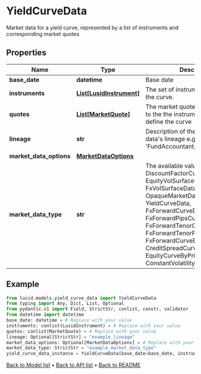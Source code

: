 # YieldCurveData

Market data for a yield curve,  represented by a list of instruments and corresponding market quotes
## Properties
Name | Type | Description | Notes
------------ | ------------- | ------------- | -------------
**base_date** | **datetime** | Base date | 
**instruments** | [**List[LusidInstrument]**](LusidInstrument.md) | The set of instruments that define the curve. | 
**quotes** | [**List[MarketQuote]**](MarketQuote.md) | The market quotes corresponding to the the instruments used to define the curve | 
**lineage** | **str** | Description of the complex market data&#39;s lineage e.g. &#39;FundAccountant_GreenQuality&#39;. | [optional] 
**market_data_options** | [**MarketDataOptions**](MarketDataOptions.md) |  | [optional] 
**market_data_type** | **str** | The available values are: DiscountFactorCurveData, EquityVolSurfaceData, FxVolSurfaceData, IrVolCubeData, OpaqueMarketData, YieldCurveData, FxForwardCurveData, FxForwardPipsCurveData, FxForwardTenorCurveData, FxForwardTenorPipsCurveData, FxForwardCurveByQuoteReference, CreditSpreadCurveData, EquityCurveByPricesData, ConstantVolatilitySurface | 
## Example

```python
from lusid.models.yield_curve_data import YieldCurveData
from typing import Any, Dict, List, Optional
from pydantic.v1 import Field, StrictStr, conlist, constr, validator
from datetime import datetime
base_date: datetime = # Replace with your value
instruments: conlist(LusidInstrument) = # Replace with your value
quotes: conlist(MarketQuote) = # Replace with your value
lineage: Optional[StrictStr] = "example_lineage"
market_data_options: Optional[MarketDataOptions] = # Replace with your value
market_data_type: StrictStr = "example_market_data_type"
yield_curve_data_instance = YieldCurveData(base_date=base_date, instruments=instruments, quotes=quotes, lineage=lineage, market_data_options=market_data_options, market_data_type=market_data_type)

```

[Back to Model list](../README.md#documentation-for-models) &#8226; [Back to API list](../README.md#documentation-for-api-endpoints) &#8226; [Back to README](../README.md)

